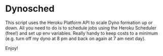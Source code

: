 # Dynosched

This script uses the Heroku Platform API to scale Dyno formation up or down. All you need to do is to schedule jobs using the Heroku Scheduler (free!) and set up env variables. Really handy to keep costs to a minimum (e.g. turn off my dyno at 8 pm and back on again at 7 am next day).

Enjoy!
